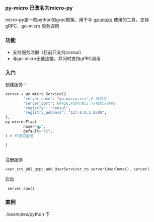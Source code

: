 ###  py-micro 已改名为micro-py

micro-py是一款python的grpc框架，用于与 [go-micro](https://github.com/micro/go-micro) 使用的工具，支持gRPC，go-micro 服务调用



### 功能

- 支持服务注册（目前只支持consul）
- 与go-micro无缝连接，并同时支持gPRC调用







### 入门

创建服务：

```python
server = py_micro.Service({
        "server_name": "go.micro.srv",# 服务名
        "server_port": 64436,#监听端口（不填默认随机）
        "registry": "consul",
        "registry_address": "127.0.0.1:8500",
},
py_micro.Flag(
        name="gp",
        default="cc",
) # 环境变量值

)
        
```



注册服务

```
user_srv_pb2_grpc.add_UserServicer_to_server(UserDemo(), server)
```



启动

```
 server.run()

```







### 案例



./examples/python 下





